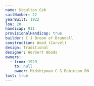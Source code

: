 ```yaml
---
name: Scoulton Cob
sailNumber: 22
yearBuilt: 1922
loa: 20
handicap: 911
provisionalHandicap: true
builder: C J Broom of Brundall
construction: Wood (Carvel)
design: Traditional
designer: Herbert Woods
owners:
  - from: 1929
    to: null
    owner: Midshipman C S Robinson RN
lost: true
---
```

